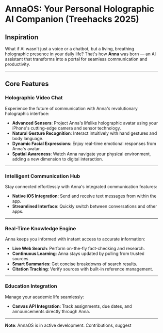 # AnnaOS: Your Personal Holographic AI Companion (Treehacks 2025)

## Inspiration
What if AI wasn't just a voice or a chatbot, but a living, breathing holographic presence in your daily life? That's how **Anna** was born — an AI assistant that transforms into a portal for seamless communication and productivity.

---

## Core Features

### Holographic Video Chat
Experience the future of communication with Anna's revolutionary holographic interface:

- **Advanced Sensors**: Project Anna's lifelike holographic avatar using your iPhone's cutting-edge camera and sensor technology.
- **Natural Gesture Recognition**: Interact intuitively with hand gestures and body language.
- **Dynamic Facial Expressions**: Enjoy real-time emotional responses from Anna's avatar.
- **Spatial Awareness**: Watch Anna navigate your physical environment, adding a new dimension to digital interaction.

---

### Intelligent Communication Hub
Stay connected effortlessly with Anna's integrated communication features:

- **Native iOS Integration**: Send and receive text messages from within the app.
- **Streamlined Interface**: Quickly switch between conversations and other apps.

---

### Real-Time Knowledge Engine
Anna keeps you informed with instant access to accurate information:

- **Live Web Search**: Perform on-the-fly fact-checking and research.
- **Continuous Learning**: Anna stays updated by pulling from trusted sources.
- **Smart Summaries**: Get concise breakdowns of search results.
- **Citation Tracking**: Verify sources with built-in reference management.

---

### Education Integration
Manage your academic life seamlessly:

- **Canvas API Integration**: Track assignments, due dates, and announcements directly through Anna.

---

**Note**: AnnaOS is in active development. Contributions, suggest
